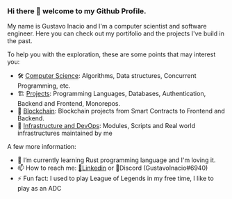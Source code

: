 ### Hi there 👋 welcome to my Github Profile.

My name is Gustavo Inacio and I'm a computer scientist and software engineer. Here you can check out my portifolio and the projects I've build in the past.

To help you with the exploration, these are some points that may interest you:

- 🛠️ [Computer Science](https://github.com/flametuner/data-structures): Algorithms, Data structures, Concurrent Programming, etc.
- 🏗️ [Projects](./PROJECTS.md): Programming Languages, Databases, Authentication, Backend and Frontend, Monorepos.
- 🔗 [Blockchain](./BLOCKCHAIN.md): Blockchain projects from Smart Contracts to Frontend and Backend.
- 🏢 [Infrastructure and DevOps](./INFRASTRUCTURE.md): Modules, Scripts and Real world infrastructures maintained by me 


A few more information:
- 🌱 I’m currently learning Rust programming language and I'm loving it.
- 📫 How to reach me: [💼Linkedin](https://www.linkedin.com/in/gusta-inacio/) or 💬Discord (GustavoInacio#6940)
- ⚡ Fun fact: I used to play League of Legends in my free time, I like to play as an ADC
